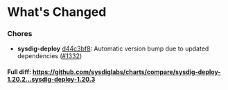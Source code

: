 # What's Changed

### Chores
- **sysdig-deploy** [d44c3bf8](https://github.com/sysdiglabs/charts/commit/d44c3bf8599278a657dd8f1bb63fa5713d5b7373): Automatic version bump due to updated dependencies ([#1332](https://github.com/sysdiglabs/charts/issues/1332))
#### Full diff: https://github.com/sysdiglabs/charts/compare/sysdig-deploy-1.20.2...sysdig-deploy-1.20.3

